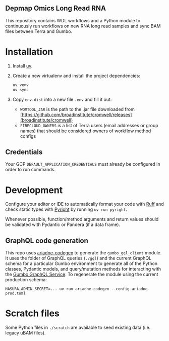 Depmap Omics Long Read RNA
---

This repository contains WDL workflows and a Python module to continuously run workflows on new RNA long read samples and sync BAM files between Terra and Gumbo.

# Installation

1. Install [uv](https://docs.astral.sh/uv).

2. Create a new virtualenv and install the project dependencies:

   ```sh
   uv venv
   uv sync
   ```

3. Copy `env.dist` into a new file `.env` and fill it out:

    - `WOMTOOL_JAR` is the path to the .jar file downloaded from [https://github.com/broadinstitute/cromwell/releases](broadinstitute/cromwell)
    - `FIRECLOUD_OWNERS` is a list of Terra users (email addresses or group names) that should be considered owners of workflow method configs

## Credentials

Your GCP `DEFAULT_APPLICATION_CREDENTIALS` must already be configured in order to run commands.

# Development

Configure your editor or IDE to automatically format your code with [Ruff](https://docs.astral.sh/ruff/) and check static types with [Pyright](https://microsoft.github.io/pyright) by running `uv run pyright`.

Whenever possible, function/method arguments and return values should be validated with Pydantic or Pandera (if a data frame).

## GraphQL code generation

This repo uses [ariadne-codegen](https://github.com/mirumee/ariadne-codegen) to generate the `gumbo_gql_client` module. It uses the folder of GraphQL queries (`./gql`) and the current GraphQL schema for a particular Gumbo environment to generate all of the Python classes, Pydantic models, and query/mutation methods for interacting with the [Gumbo GraphQL Service](https://github.com/broadinstitute/gumbo_client/tree/main/gumbo-gql-service). To regenerate the module using the current production schema:

```shell
HASURA_ADMIN_SECRET=... uv run ariadne-codegen --config ariadne-prod.toml
```

# Scratch files

Some Python files in `./scratch` are available to seed existing data (i.e. legacy uBAM files).
